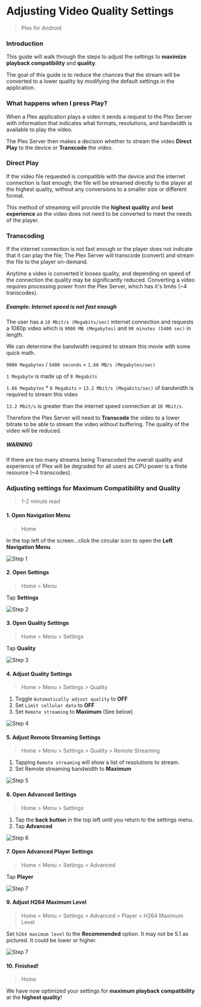 # Adjusting Video Quality Settings
> Plex for Android

### Introduction
This guide will walk through the steps to adjust the settings to **maximize playback compatibility** and **quality**. 

The goal of this guide is to reduce the chances that the stream will be converted to a lower quality by modifying the default settings in the application.


### What happens when I press Play?

When a Plex application plays a video it sends a request to the Plex Server with information that indicates what formats, resolutions, and bandwidth is available to play the video. 

The Plex Server then makes a decision whether to stream the video **Direct Play** to the device or **Transcode** the video.


### Direct Play
If the video file requested is compatible with the device and the internet connection is fast enough; the file will be streamed directly to the player at the highest quality, without any conversions to a smaller size or different format. 

This method of streaming will provide the **highest quality** and **best experience** as the video does not need to be converted to meet the needs of the player.


### Transcoding

If the internet connection is not fast enough or the player does not indicate that it can play the file; The Plex Server will transcode (convert) and stream the file to the player on-demand. 

Anytime a video is converted it looses quality, and depending on speed of the connection the quality may be significantly reduced. Converting a video requires processing power from the Plex Server, which has it's limits (~4 transcodes).


##### Example: Internet speed is not fast enough

The user has a `10 Mbit/s (Megabits/sec)` internet connection and requests a 1080p video which is `9000 MB (Megabytes)` and `90 minutes (5400 sec)` in length. 

We can determine the bandwidth required to stream this movie with some quick math. 

`9000 Megabytes` / `5400 seconds` = `1.66 MB/s (Megabytes/sec)`

`1 Megabyte` is made up of `8 Megabits`

`1.66 Megabytes` * `8 Megabits` = `13.2 Mbit/s (Megabits/sec)` of bandwidth is required to stream this video

`13.2 Mbit/s` is greater than the internet speed connection at `10 Mbit/s`.

Therefore the Plex Server will need to **Transcode** the video to a lower bitrate to be able to stream the video without buffering. The quality of the video will be reduced.


##### WARNING

If there are too many streams being Transcoded the overall quality and experience of Plex will be degraded for all users as CPU power is a finite resource (~4 transcodes).


### Adjusting settings for Maximum Compatibility and Quality

> 1-2 minute read

#### 1. Open Navigation Menu
> Home

In the top left of the screen...click the circular icon to open the **Left Navigation Menu**. 

![Step 1](./img/0.png "Step 1")

#### 2. Open Settings
> Home > Menu

Tap **Settings**

![Step 2](./img/1.png "Step 2")


#### 3. Open Quality Settings
> Home > Menu > Settings 

Tap **Quality**

![Step 3](./img/2.png "Step 3")


#### 4. Adjust Quality Settings
> Home > Menu > Settings > Quality

1. Toggle `Automatically adjust quality` to **OFF**
2. Set `Limit cellular data` to **OFF**
3. Set `Remote streaming` to **Maximum** (See below)


![Step 4](./img/3.png "Step 4")


#### 5. Adjust Remote Streaming Settings
> Home > Menu > Settings > Quality > Remote Streaming

1. Tapping `Remote streaming` will show a list of resolutions to stream.  
2. Set Remote streaming bandwidth to **Maximum**

![Step 5](./img/4.png "Step 5")

#### 6. Open Advanced Settings
> Home > Menu > Settings
1. Tap the **back button** in the top left until you return to the settings menu.
2. Tap **Advanced**

![Step 6](./img/5.png "Step 6")


#### 7. Open Advanced Player Settings
> Home > Menu > Settings > Advanced

Tap **Player**

![Step 7](./img/6.png "Step 7")


#### 9. Adjust H264 Maximum Level
> Home > Menu > Settings > Advanced > Player > H264 Maximum Level

Set `h264 maximum level` to the **Recommended** option. It may not be 5.1 as pictured. It could be lower or higher.

![Step 7](./img/8.png "Step 7")

#### 10. Finished!
> Home

We have now optimized your settings for **maximum playback compatibility** at the **highest quality**!

